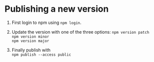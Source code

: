 # Publishing a new version

1. First login to npm using `npm login`.  
2. Update the version with one of the three options:
   `npm version patch`  
   `npm version minor`  
   `npm version major`  

3. Finally publish with  
   `npm publish --access public`